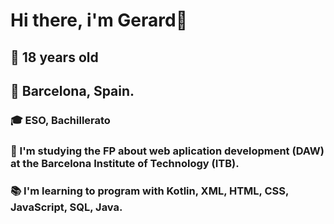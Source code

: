 # Hi there, i'm Gerard👋
## 🔺 18 years old
## 📍 Barcelona, Spain.
### 🎓 ESO, Bachillerato
### 📱 I'm studying the FP about web aplication development (DAW) at the Barcelona Institute of Technology (ITB). 
### 📚 I'm learning to program with Kotlin, XML, HTML, CSS, JavaScript, SQL, Java.

<!--
**GerardCalvo/GerardCalvo** is a ✨ _special_ ✨ repository because its `README.md` (this file) appears on your GitHub profile.

Here are some ideas to get you started:

- 🔭 I’m currently working on ...
- 🌱 I’m currently learning ...
- 👯 I’m looking to collaborate on ...
- 🤔 I’m looking for help with ...
- 💬 Ask me about ...
- 📫 How to reach me: ...
- 😄 Pronouns: ...
- ⚡ Fun fact: ...
-->
